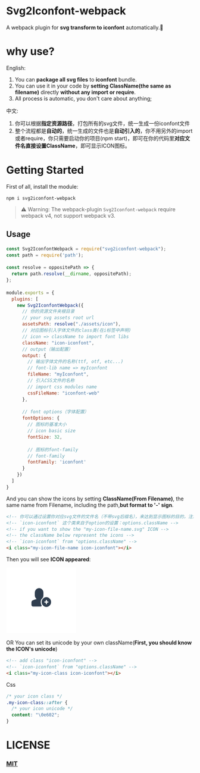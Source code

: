 # Svg2Iconfont-webpack
A webpack plugin for **svg transform to iconfont** automatically.🎉

# why use?

English:

1. You can **package all svg files** to **iconfont** bundle.
2. You can use it in your code by **setting ClassName(the same as filename)**  directly **without any import or require**.
3. All process is automatic, you don't care about anything;

中文:

1. 你可以根据**指定资源路径**，打包所有的svg文件，统一生成一份iconfont文件
2. 整个流程都是**自动的**，统一生成的文件也是**自动引入的**，你不用另外的import或者require，你只需要启动你的项目(npm start)，即可在你的代码里**对应文件名直接设置ClassName**，即可显示ICON图标。

# Getting Started
First of all, install the module:
```
npm i svg2iconfont-webpack
```

> ⚠️ Warning: The webpack-plugin `Svg2Iconfont-webpack` require webpack v4, not support webpack v3.



## Usage

```javascript
const Svg2IconfontWebpack = require("svg2iconfont-webpack");
const path = require('path');

const resolve = oppositePath => {
  return path.resolve(__dirname, oppositePath);
};

module.exports = {
  plugins: [
    new Svg2IconfontWebpack({
      // 你的资源文件夹根目录
      // your svg assets root url
      assetsPath: resolve("./assets/icon"),
      // 对应图标引入字体文件的class类(在i标签中声明)
      // icon => className to import font libs
      className: "icon-iconfont",
      // output（输出配置）
      output: {
        // 输出字体文件的名称(ttf, otf, etc...)
        // font-lib name => myIconfont
        fileName: "myIconfont",
        // 引入CSS文件的名称
        // import css modules name
        cssFileName: "iconfont-web"
      },
      
      // font options（字体配置）
      fontOptions: {
        // 图标的基准大小
        // icon basic size
        fontSize: 32,

        // 图标的font-family
        // font-family
        fontFamily: 'iconfont'
      }
    })
  ]
}


```

And you can show the icons by setting **ClassName(From Filename)**, the same name from Filename, including the path,**but format to '-' sign**.

```html
<!-- 你可以通过设置你对应svg文件的文件名（不带svg后缀名），来达到显示图标的目的，注意，如果你的文件是嵌套在文件夹里面的，请输入文件夹 + 文件名的方式来对应显示，分隔符是“-”而不是“/” -->
<!-- `icon-iconfont` 这个类来自于option的设置：options.className -->
<!-- if you want to show the "my-icon-file-name.svg" ICON -->
<!-- the className below represent the icons -->
<!-- `icon-iconfont` from "options.className" -->
<i class="my-icon-file-name icon-iconfont"></i>
```

Then you will see **ICON appeared**:

![plugin-desc](https://github.com/xdnloveme/MarkdownPictureStore/blob/master/plugin-desc.png)

OR You can set  its unicode by your own className(**First, you should know the ICON's unicode**)

```html
<!-- add class "icon-iconfont" -->
<!-- `icon-iconfont` from "options.className" -->
<i class="my-icon-class icon-iconfont"></i>
```

Css

```css
/* your icon class */
.my-icon-class::after {
  /* your icon unicode */
  content: "\0e602"; 
}
```



# LICENSE

### [MIT](https://github.com/xdnloveme/Svg2Iconfont-webpack/blob/master/LICENSE)

